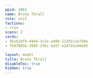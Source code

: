 ```yaml
---
ppid: 1861
name: Brute Thrall
role: unit
factions:
- cryx
scans: 2
cards:
- 3b162dfb-4444-3c1e-a49b-112d1c1e7d9a
- fb97685b-3585-3fbc-be57-e24f93c60e85

layout: model
title: Brute Thrall
disableToc: true
hidden: true
---
```


